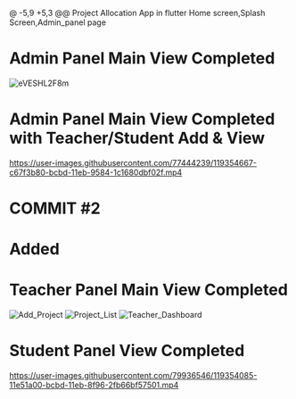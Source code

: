 @ -5,9 +5,3 @@ Project Allocation App in flutter
 Home screen,Splash Screen,Admin_panel page
# Admin Panel Main View Completed
![eVESHL2F8m](https://user-images.githubusercontent.com/79256743/119220368-a441be00-bb03-11eb-858e-c391a993f69c.gif)

# Admin Panel Main View Completed with Teacher/Student Add & View
https://user-images.githubusercontent.com/77444239/119354667-c67f3b80-bcbd-11eb-9584-1c1680dbf02f.mp4



# COMMIT #2
# Added
# Teacher Panel Main View Completed
![Add_Project](https://user-images.githubusercontent.com/79273739/119242399-cb85a300-bb76-11eb-89eb-5ebe30b78799.PNG)
![Project_List](https://user-images.githubusercontent.com/79273739/119242401-cd4f6680-bb76-11eb-9cc2-4d5f01607d33.PNG)
![Teacher_Dashboard](https://user-images.githubusercontent.com/79273739/119252384-5f7e5b80-bbc5-11eb-9f2e-ce82ba6a1700.PNG)

# Student Panel View Completed
https://user-images.githubusercontent.com/79936546/119354085-11e51a00-bcbd-11eb-8f96-2fb66bf57501.mp4

